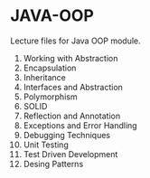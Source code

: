 # JAVA-OOP
Lecture files for Java OOP module.
1. Working with Abstraction 
2. Encapsulation
3. Inheritance
4. Interfaces and Abstraction
5. Polymorphism
6. SOLID
7. Reflection and Annotation
8. Exceptions and Error Handling
9. Debugging Techniques
10. Unit Testing
11. Test Driven Development
12. Desing Patterns

